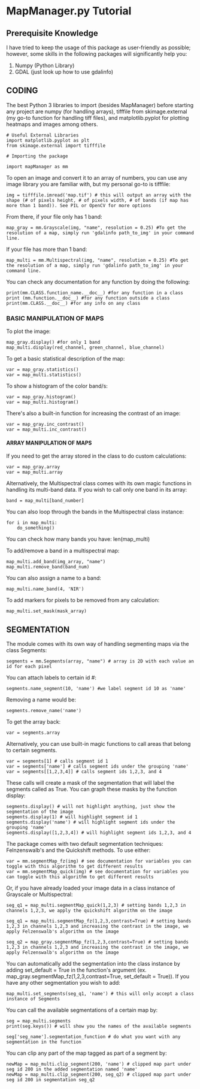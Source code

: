 MapManager.py Tutorial
======================

## Prerequisite Knowledge 

I have tried to keep the usage of this package as user-friendly as possible; however, some skills in the following packages will significantly help you:

1. Numpy (Python Library)
2. GDAL (just look up how to use gdalinfo)

## CODING 

The best Python 3 libraries to import (besides MapManager) before starting any project are numpy (for handling arrays), tifffile from skimage.external (my go-to function for handling tiff files), and matplotlib.pyplot for plotting heatmaps and images among others.

	# Useful External Libraries
	import matplotlib.pyplot as plt
	from skimage.external import tifffile

	# Importing the package

	import mapManager as mm

To open an image and convert it to an array of numbers, you can use any image library you are familiar with, but my personal go-to is tifffile:

	img = tifffile.imread('map.tif') # this will output an array with the shape (# of pixels height, # of pixels width, # of bands (if map has more than 1 band)). See PIL or OpenCV for more options

From there, if your file only has 1 band:

	map_gray = mm.Grayscale(img, "name", resolution = 0.25) #To get the resolution of a map, simply run 'gdalinfo path_to_img' in your command line.

If your file has more than 1 band:

	map_multi = mm.Multispectral(img, "name", resolution = 0.25) #To get the resolution of a map, simply run 'gdalinfo path_to_img' in your command line.

You can check any documentation for any function by doing the following:

	print(mm.CLASS.function_name.__doc__) #for any function in a class
	print (mm.function.__doc__) #for any function outside a class
	print(mm.CLASS.__doc__) #for any info on any class

### BASIC MANIPULATION OF MAPS

To plot the image:
	
	map_gray.display() #for only 1 band
	map_multi.display(red_channel, green_channel, blue_channel)

To get a basic statistical description of the map:

	var = map_gray.statistics()
	var = map_multi.statistics()

To show a histogram of the color band/s:

	var = map_gray.histogram()
	var = map_multi.histogram()

There's also a built-in function for increasing the contrast of an image:

	var = map_gray.inc_contrast()
	var = map_multi.inc_contrast()

#### ARRAY MANIPULATION OF MAPS

If you need to get the array stored in the class to do custom calculations:
	
	var = map_gray.array
	var = map_multi.array

Alternatively, the Multispectral class comes with its own magic functions in handling its multi-band data. If you wish to call only one band in its array:

	band = map_multi[band_number]

You can also loop through the bands in the Multispectral class instance:
	
	for i in map_multi:
		do_something()

You can check how many bands you have:
	len(map_multi)

To add/remove a band in a multispectral map:
	
	map_multi.add_band(img_array, "name")
	map_multi.remove_band(band_num)

You can also assign a name to a band:

	map_multi.name_band(4, 'NIR')

To add markers for pixels to be removed from any calculation:

	map_multi.set_mask(mask_array)


## SEGMENTATION 


The module comes with its own way of handling segmenting maps via the class Segments:

	segments = mm.Segments(array, "name") # array is 2D with each value an id for each pixel

You can attach labels to certain id #:
	
	segments.name_segment(10, 'name') #we label segment id 10 as 'name'

Removing a name would be:

	segments.remove_name('name')

To get the array back:

	var = segments.array

Alternatively, you can use built-in magic functions to call areas that belong to certain segments.

	var = segments[1] # calls segment id 1
	var = segments['name'] # calls segment ids under the grouping 'name'
	var = segments[[1,2,3,4]] # calls segment ids 1,2,3, and 4

These calls will create a mask of the segmentation that will label the segments called as True. You can graph these masks by the function display:

	segments.display() # will not highlight anything, just show the segmentation of the image
	segments.display(1) # will highlight segment id 1
	segments.display('name') # will highlight segment ids under the grouping 'name'
	segments.display([1,2,3,4]) # will highlight segment ids 1,2,3, and 4

The package comes with two default segmentation techniques: Felnzenswalb's and the Quickshift methods. To use either:

	var = mm.segmentMap_fz(img) # see documentation for variables you can toggle with this algorithm to get different results
	var = mm.segmentMap_quick(img) # see documentation for variables you can toggle with this algorithm to get different results

Or, if you have already loaded your image data in a class instance of Grayscale or Multispectral:

	seg_q1 = map_multi.segmentMap_quick(1,2,3) # setting bands 1,2,3 in channels 1,2,3, we apply the quickshift algorithm on the image

	seg_q1 = map_multi.segmentMap_fz(1,2,3,contrast=True) # setting bands 1,2,3 in channels 1,2,3 and increasing the contrast in the image, we apply Felzenswalb's algorithm on the image

	seg_q2 = map_gray.segmentMap_fz(1,2,3,contrast=True) # setting bands 1,2,3 in channels 1,2,3 and increasing the contrast in the image, we apply Felzenswalb's algorithm on the image

You can automatically add the segmentation into the class instance by adding set_default = True in the function's argument (ex. map_gray.segmentMap_fz(1,2,3,contrast=True, set_default = True)). If you have any other segmentation you wish to add:

	map_multi.set_segments(seg_q1, 'name') # this will only accept a class instance of Segments

You can call the available segmentations of a certain map by:

	seg = map_multi.segments
	print(seg.keys()) # will show you the names of the available segments

	seg['seg_name'].segmentation_function # do what you want with any segmentation in the function

You can clip any part of the map tagged as part of a segment by:

	newMap = map_multi.clip_segment(200, 'name') # clipped map part under seg id 200 in the added segmentation named 'name'
	newMap = map_multi.clip_segment(200, seg_q2) # clipped map part under seg id 200 in segmentation seg_q2
